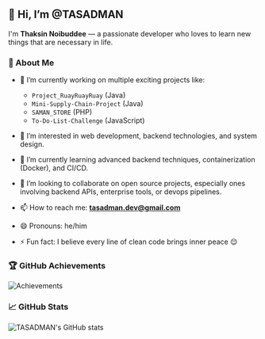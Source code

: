 ## 👋 Hi, I’m @TASADMAN

I'm **Thaksin Noibuddee** — a passionate developer who loves to learn new things that are necessary in life.

### 🚀 About Me
- 🔭 I’m currently working on multiple exciting projects like:
  - `Project_RuayRuayRuay` (Java)
  - `Mini-Supply-Chain-Project` (Java)
  - `SAMAN_STORE` (PHP)
  - `To-Do-List-Challenge` (JavaScript)

- 👀 I’m interested in web development, backend technologies, and system design.
- 🌱 I’m currently learning advanced backend techniques, containerization (Docker), and CI/CD.
- 💞️ I’m looking to collaborate on open source projects, especially ones involving backend APIs, enterprise tools, or devops pipelines.
- 📫 How to reach me: **tasadman.dev@gmail.com**
- 😄 Pronouns: he/him
- ⚡ Fun fact: I believe every line of clean code brings inner peace 😌

### 🏆 GitHub Achievements
![Achievements](https://github.com/TASADMAN/TASADMAN/blob/main/assets/achievements.png) <!-- You can create a real image if needed -->

### 📈 GitHub Stats
![TASADMAN's GitHub stats](https://github-readme-stats.vercel.app/api?username=TASADMAN&show_icons=true&theme=radical)

<!---
TASADMAN/TASADMAN is a ✨ special ✨ repository because its `README.md` (this file) appears on your GitHub profile.
You can click the Preview link to take a look at your changes.
--->
